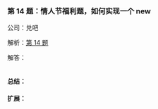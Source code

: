 ### 第 14 题：情人节福利题，如何实现一个 new

公司：兑吧

解析：[第 14 题](https://github.com/Advanced-Frontend/Daily-Interview-Question/issues/12)

解答：



```javascript

```

#### 总结：



#### 扩展：



